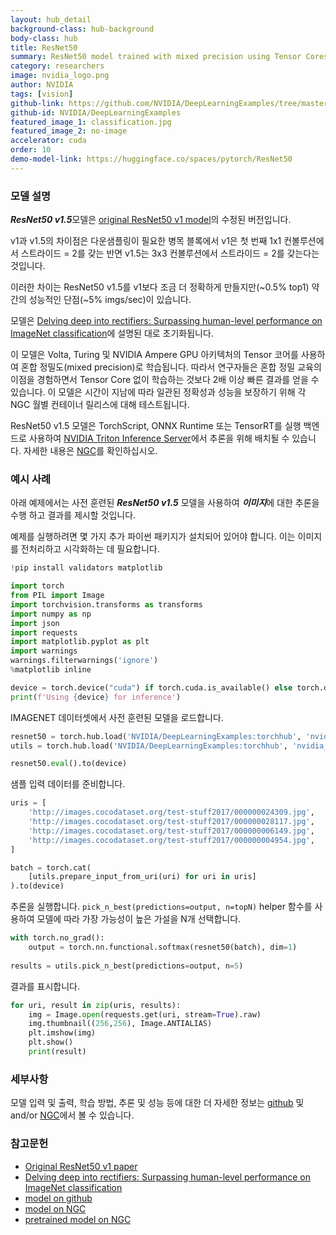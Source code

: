 ```yaml
---
layout: hub_detail
background-class: hub-background
body-class: hub
title: ResNet50
summary: ResNet50 model trained with mixed precision using Tensor Cores.
category: researchers
image: nvidia_logo.png
author: NVIDIA
tags: [vision]
github-link: https://github.com/NVIDIA/DeepLearningExamples/tree/master/PyTorch/Classification/ConvNets/resnet50v1.5
github-id: NVIDIA/DeepLearningExamples
featured_image_1: classification.jpg
featured_image_2: no-image
accelerator: cuda
order: 10
demo-model-link: https://huggingface.co/spaces/pytorch/ResNet50
---
```



### 모델 설명

***ResNet50 v1.5***모델은 [original ResNet50 v1 model](https://arxiv.org/abs/1512.03385)의 수정된 버전입니다.

v1과 v1.5의 차이점은 다운샘플링이 필요한 병목 블록에서 v1은 첫 번째 1x1 컨볼루션에서 스트라이드 = 2를 갖는 반면 v1.5는 3x3 컨볼루션에서 스트라이드 = 2를 갖는다는 것입니다.

이러한 차이는 ResNet50 v1.5를 v1보다 조금 더 정확하게 만들지만(\~0.5% top1) 약간의 성능적인 단점(\~5% imgs/sec)이 있습니다.

모델은 [Delving deep into rectifiers: Surpassing human-level performance on ImageNet classification](https://arxiv.org/pdf/1502.01852.pdf)에 설명된 대로 초기화됩니다.

이 모델은 Volta, Turing 및 NVIDIA Ampere GPU 아키텍처의 Tensor 코어를 사용하여 혼합 정밀도(mixed precision)로 학습됩니다. 따라서 연구자들은 혼합 정밀 교육의 이점을 경험하면서 Tensor Core 없이 학습하는 것보다 2배 이상 빠른 결과를 얻을 수 있습니다. 이 모델은 시간이 지남에 따라 일관된 정확성과 성능을 보장하기 위해 각 NGC 월별 컨테이너 릴리스에 대해 테스트됩니다.

ResNet50 v1.5 모델은 TorchScript, ONNX Runtime 또는 TensorRT를 실행 백엔드로 사용하여 [NVIDIA Triton Inference Server](https://github.com/NVIDIA/trtis-inference-server)에서 추론을 위해 배치될 수 있습니다. 자세한 내용은 [NGC](https://ngc.nvidia.com/catalog/resources/nvidia:resnet_for_triton_from_pytorch)를 확인하십시오.

### 예시 사례

아래 예제에서는 사전 훈련된 ***ResNet50 v1.5*** 모델을 사용하여 ***이미지***에 대한 추론을 수행 하고 결과를 제시할 것입니다.

예제를 실행하려면 몇 가지 추가 파이썬 패키지가 설치되어 있어야 합니다. 이는 이미지를 전처리하고 시각화하는 데 필요합니다.
```python
!pip install validators matplotlib
```

```python
import torch
from PIL import Image
import torchvision.transforms as transforms
import numpy as np
import json
import requests
import matplotlib.pyplot as plt
import warnings
warnings.filterwarnings('ignore')
%matplotlib inline

device = torch.device("cuda") if torch.cuda.is_available() else torch.device("cpu")
print(f'Using {device} for inference')
```

IMAGENET 데이터셋에서 사전 훈련된 모델을 로드합니다.
```python
resnet50 = torch.hub.load('NVIDIA/DeepLearningExamples:torchhub', 'nvidia_resnet50', pretrained=True)
utils = torch.hub.load('NVIDIA/DeepLearningExamples:torchhub', 'nvidia_convnets_processing_utils')

resnet50.eval().to(device)
```

샘플 입력 데이터를 준비합니다.
```python
uris = [
    'http://images.cocodataset.org/test-stuff2017/000000024309.jpg',
    'http://images.cocodataset.org/test-stuff2017/000000028117.jpg',
    'http://images.cocodataset.org/test-stuff2017/000000006149.jpg',
    'http://images.cocodataset.org/test-stuff2017/000000004954.jpg',
]

batch = torch.cat(
    [utils.prepare_input_from_uri(uri) for uri in uris]
).to(device)
```

추론을 실행합니다. `pick_n_best(predictions=output, n=topN)` helper 함수를 사용하여 모델에 따라 가장 가능성이 높은 가설을 N개 선택합니다.
```python
with torch.no_grad():
    output = torch.nn.functional.softmax(resnet50(batch), dim=1)
    
results = utils.pick_n_best(predictions=output, n=5)
```

결과를 표시합니다.
```python
for uri, result in zip(uris, results):
    img = Image.open(requests.get(uri, stream=True).raw)
    img.thumbnail((256,256), Image.ANTIALIAS)
    plt.imshow(img)
    plt.show()
    print(result)

```

### 세부사항
모델 입력 및 출력, 학습 방법, 추론 및 성능 등에 대한 더 자세한 정보는 [github](https://github.com/NVIDIA/DeepLearningExamples/tree/master/PyTorch/Classification/ConvNets/resnet50v1.5) 및 and/or [NGC](https://ngc.nvidia.com/catalog/resources/nvidia:resnet_50_v1_5_for_pytorch)에서 볼 수 있습니다.


### 참고문헌

 - [Original ResNet50 v1 paper](https://arxiv.org/abs/1512.03385)
 - [Delving deep into rectifiers: Surpassing human-level performance on ImageNet classification](https://arxiv.org/pdf/1502.01852.pdf)
 - [model on github](https://github.com/NVIDIA/DeepLearningExamples/tree/master/PyTorch/Classification/ConvNets/resnet50v1.5)
 - [model on NGC](https://ngc.nvidia.com/catalog/resources/nvidia:resnet_50_v1_5_for_pytorch)
 - [pretrained model on NGC](https://ngc.nvidia.com/catalog/models/nvidia:resnet50_pyt_amp)
 
